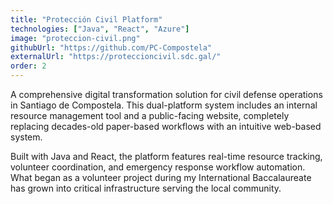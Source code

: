 ```yaml
---
title: "Protección Civil Platform"
technologies: ["Java", "React", "Azure"]
image: "proteccion-civil.png"
githubUrl: "https://github.com/PC-Compostela"
externalUrl: "https://proteccioncivil.sdc.gal/"
order: 2
---
```


A comprehensive digital transformation solution for civil defense operations in Santiago de Compostela.
This dual-platform system includes an internal resource management tool and a public-facing website, completely
replacing decades-old paper-based workflows with an intuitive web-based system.

Built with Java and React, the platform features real-time resource tracking, volunteer coordination, and emergency
response workflow automation. What began as a volunteer project during my International Baccalaureate has grown into
critical infrastructure serving the local community.
